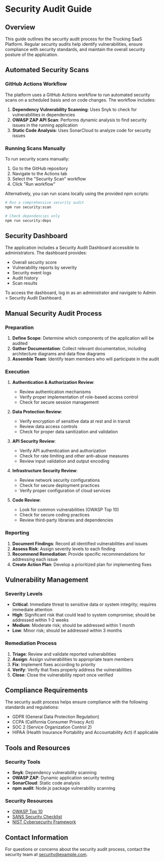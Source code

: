 # Security Audit Guide

## Overview

This guide outlines the security audit process for the Trucking SaaS Platform. Regular security audits help identify vulnerabilities, ensure compliance with security standards, and maintain the overall security posture of the application.

## Automated Security Scans

### GitHub Actions Workflow

The platform uses a GitHub Actions workflow to run automated security scans on a scheduled basis and on code changes. The workflow includes:

1. **Dependency Vulnerability Scanning**: Uses Snyk to check for vulnerabilities in dependencies
2. **OWASP ZAP API Scan**: Performs dynamic analysis to find security issues in the running application
3. **Static Code Analysis**: Uses SonarCloud to analyze code for security issues

### Running Scans Manually

To run security scans manually:

1. Go to the GitHub repository
2. Navigate to the Actions tab
3. Select the "Security Scan" workflow
4. Click "Run workflow"

Alternatively, you can run scans locally using the provided npm scripts:

```bash
# Run a comprehensive security audit
npm run security:scan

# Check dependencies only
npm run security:deps
```

## Security Dashboard

The application includes a Security Audit Dashboard accessible to administrators. The dashboard provides:

- Overall security score
- Vulnerability reports by severity
- Security event logs
- Audit history
- Scan results

To access the dashboard, log in as an administrator and navigate to Admin > Security Audit Dashboard.

## Manual Security Audit Process

### Preparation

1. **Define Scope**: Determine which components of the application will be audited
2. **Gather Documentation**: Collect relevant documentation, including architecture diagrams and data flow diagrams
3. **Assemble Team**: Identify team members who will participate in the audit

### Execution

1. **Authentication & Authorization Review**:
   - Review authentication mechanisms
   - Verify proper implementation of role-based access control
   - Check for secure session management

2. **Data Protection Review**:
   - Verify encryption of sensitive data at rest and in transit
   - Review data access controls
   - Check for proper data sanitization and validation

3. **API Security Review**:
   - Verify API authentication and authorization
   - Check for rate limiting and other anti-abuse measures
   - Review input validation and output encoding

4. **Infrastructure Security Review**:
   - Review network security configurations
   - Check for secure deployment practices
   - Verify proper configuration of cloud services

5. **Code Review**:
   - Look for common vulnerabilities (OWASP Top 10)
   - Check for secure coding practices
   - Review third-party libraries and dependencies

### Reporting

1. **Document Findings**: Record all identified vulnerabilities and issues
2. **Assess Risk**: Assign severity levels to each finding
3. **Recommend Remediation**: Provide specific recommendations for addressing each issue
4. **Create Action Plan**: Develop a prioritized plan for implementing fixes

## Vulnerability Management

### Severity Levels

- **Critical**: Immediate threat to sensitive data or system integrity; requires immediate attention
- **High**: Significant risk that could lead to system compromise; should be addressed within 1-2 weeks
- **Medium**: Moderate risk; should be addressed within 1 month
- **Low**: Minor risk; should be addressed within 3 months

### Remediation Process

1. **Triage**: Review and validate reported vulnerabilities
2. **Assign**: Assign vulnerabilities to appropriate team members
3. **Fix**: Implement fixes according to priority
4. **Verify**: Verify that fixes properly address the vulnerabilities
5. **Close**: Close the vulnerability report once verified

## Compliance Requirements

The security audit process helps ensure compliance with the following standards and regulations:

- GDPR (General Data Protection Regulation)
- CCPA (California Consumer Privacy Act)
- SOC 2 (Service Organization Control 2)
- HIPAA (Health Insurance Portability and Accountability Act) if applicable

## Tools and Resources

### Security Tools

- **Snyk**: Dependency vulnerability scanning
- **OWASP ZAP**: Dynamic application security testing
- **SonarCloud**: Static code analysis
- **npm audit**: Node.js package vulnerability scanning

### Security Resources

- [OWASP Top 10](https://owasp.org/www-project-top-ten/)
- [SANS Security Checklist](https://www.sans.org/security-resources/)
- [NIST Cybersecurity Framework](https://www.nist.gov/cyberframework)

## Contact Information

For questions or concerns about the security audit process, contact the security team at security@example.com.
